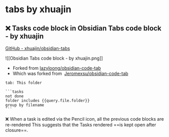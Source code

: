 # tabs by xhuajin

## ❌ Tasks code block in Obsidian Tabs code block - by xhuajin

[GitHub - xhuajin/obsidian-tabs](https://github.com/xhuajin/obsidian-tabs)

![[Obsidian Tabs code block - by xhuajin.png]]

- Forked from [lazyloong/obsidian-code-tab](https://github.com/lazyloong/obsidian-code-tab)
- Which was forked from  [Jeromexsu/obsidian-code-tab](https://github.com/Jeromexsu/obsidian-code-tab)

~~~~tabs
tab: This folder

```tasks
not done
folder includes {{query.file.folder}}
group by filename
```
~~~~

❌ When a task is edited via the Pencil icon, all the previous code blocks are re-rendered
This suggests that the Tasks rendered ==is kept open after closure==.
